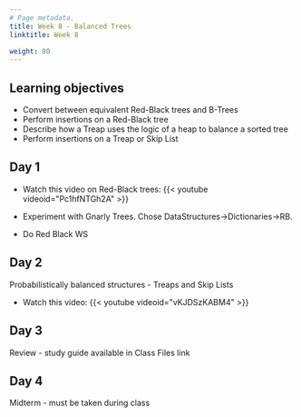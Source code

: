 ```yaml
---
# Page metadata.
title: Week 8 - Balanced Trees
linktitle: Week 8

weight: 80
---
```


## Learning objectives

* Convert between equivalent Red-Black trees and B-Trees
* Perform insertions on a Red-Black tree
* Describe how a Treap uses the logic of a heap to balance a sorted tree
* Perform insertions on a Treap or Skip List

## Day 1

* Watch this video on Red-Black trees:
{{< youtube videoid="Pc1hfNTGh2A" >}}

* Experiment with Gnarly Trees. Chose DataStructures->Dictionaries->RB.

* Do Red Black WS

## Day 2

Probabilistically balanced structures - Treaps and Skip Lists

* Watch this video:
{{< youtube videoid="vKJDSzKABM4" >}}

## Day 3

Review - study guide available in Class Files link

## Day 4

Midterm - must be taken during class
